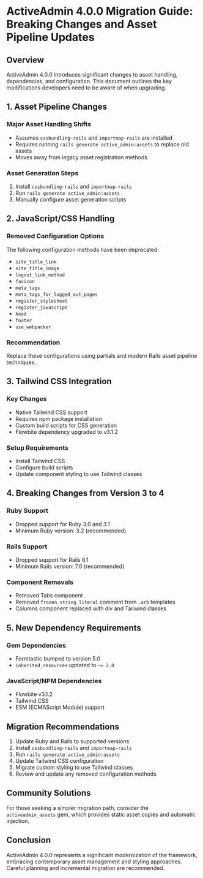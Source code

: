 # ActiveAdmin 4.0.0 Migration Guide: Breaking Changes and Asset Pipeline Updates

## Overview

ActiveAdmin 4.0.0 introduces significant changes to asset handling, dependencies, and configuration. This document outlines the key modifications developers need to be aware of when upgrading.

## 1. Asset Pipeline Changes

### Major Asset Handling Shifts
- Assumes `cssbundling-rails` and `importmap-rails` are installed
- Requires running `rails generate active_admin:assets` to replace old assets
- Moves away from legacy asset registration methods

### Asset Generation Steps
1. Install `cssbundling-rails` and `importmap-rails`
2. Run `rails generate active_admin:assets`
3. Manually configure asset generation scripts

## 2. JavaScript/CSS Handling

### Removed Configuration Options
The following configuration methods have been deprecated:
- `site_title_link`
- `site_title_image`
- `logout_link_method`
- `favicon`
- `meta_tags`
- `meta_tags_for_logged_out_pages`
- `register_stylesheet`
- `register_javascript`
- `head`
- `footer`
- `use_webpacker`

### Recommendation
Replace these configurations using partials and modern Rails asset pipeline techniques.

## 3. Tailwind CSS Integration

### Key Changes
- Native Tailwind CSS support
- Requires npm package installation
- Custom build scripts for CSS generation
- Flowbite dependency upgraded to v3.1.2

### Setup Requirements
- Install Tailwind CSS
- Configure build scripts
- Update component styling to use Tailwind classes

## 4. Breaking Changes from Version 3 to 4

### Ruby Support
- Dropped support for Ruby 3.0 and 3.1
- Minimum Ruby version: 3.2 (recommended)

### Rails Support
- Dropped support for Rails 6.1
- Minimum Rails version: 7.0 (recommended)

### Component Removals
- Removed Tabs component
- Removed `frozen_string_literal` comment from `.arb` templates
- Columns component replaced with div and Tailwind classes

## 5. New Dependency Requirements

### Gem Dependencies
- Formtastic bumped to version 5.0
- `inherited_resources` updated to `~> 2.0`

### JavaScript/NPM Dependencies
- Flowbite v3.1.2
- Tailwind CSS
- ESM (ECMAScript Module) support

## Migration Recommendations

1. Update Ruby and Rails to supported versions
2. Install `cssbundling-rails` and `importmap-rails`
3. Run `rails generate active_admin:assets`
4. Update Tailwind CSS configuration
5. Migrate custom styling to use Tailwind classes
6. Review and update any removed configuration methods

## Community Solutions

For those seeking a simpler migration path, consider the `activeadmin_assets` gem, which provides static asset copies and automatic injection.

## Conclusion

ActiveAdmin 4.0.0 represents a significant modernization of the framework, embracing contemporary asset management and styling approaches. Careful planning and incremental migration are recommended.